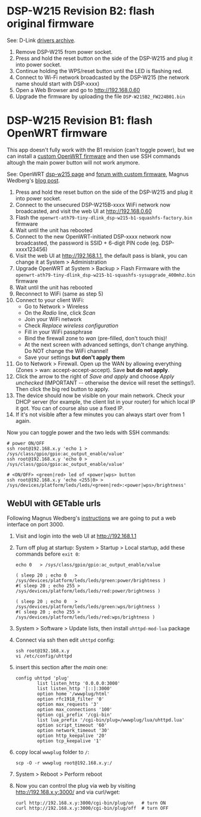 # DSP-W215 Revision B2: flash original firmware

See: D-Link [drivers archive](https://ftp.dlink.de/dsp/dsp-w215/archive/driver_software/).

1. Remove DSP-W215 from power socket.
1. Press and hold the reset button on the side of the DSP-W215 and plug it into
   power socket.
1. Continue holding the WPS/reset button until the LED is flashing red.
1. Connect to Wi-Fi network broadcasted by the DSP-W215 (the network name should
   start with DSP-xxxx)
1. Open a Web Browser and go to http://192.168.0.60
1. Upgrade the firmware by uploading the file `DSP-W215B2_FW224B01.bin`

# DSP-W215 Revision B1: flash OpenWRT firmware

This app doesn't fully work with the B1 revision (can't toggle power), but we
can install a [custom OpenWRT firmware](https://openwrt.org/toh/d-link/dsp-w215)
and then use SSH commands altough the main power button will not work anymore.

See: OpenWRT [dsp-w215 page](https://openwrt.org/toh/d-link/dsp-w215) and
[forum with custom firmware](https://forum.openwrt.org/t/d-link-dsp-w215-smart-plug-openwrt-support/129502),
Magnus Wedberg's [blog post](https://www.magnuswedberg.com/index.php?doc=OpenWRT_on_a_D-Link_DSP-W215).

1. Press and hold the reset button on the side of the DSP-W215 and plug it into
   power socket.
1. Connect to the unsecured DSP-W215B-xxxx WiFi network now broadcasted,
   and visit the web UI at http://192.168.0.60
1. Flash the `openwrt-ath79-tiny-dlink_dsp-w215-b1-squashfs-factory.bin` firmware
1. Wait until the unit has rebooted
1. Connect to the new OpenWRT-initiated DSP-xxxx network now broadcasted,
   the password is SSID + 6-digit PIN code (eg. DSP-xxxx123456)
1. Visit the web UI at http://192.168.1.1, the default pass is blank, you can change
   it at System > Administration
1. Upgrade OpenWRT at System > Backup > Flash Firmware with the
   `openwrt-ath79-tiny-dlink_dsp-w215-b1-squashfs-sysupgrade_400mhz.bin` firmware
1. Wait until the unit has rebooted
1. Reconnect to WiFi (same as step 5)
1. Connect to your client WiFi:
   - Go to Network > Wireless
   - On the *Radio* line, click *Scan*
   - Join your WiFi network
   - Check *Replace wireless configuration*
   - Fill in your WiFi passphrase
   - Bind the firewall zone to *wan* (pre-filled, don't touch this)!
   - At the next screen with advanced settings, don't change anything. Do NOT change the WiFi channel!
   - Save your settings **but don't apply them**
1. Go to Network > Firewall. Open up the WAN by allowing everything
   (Zones > wan: accept-accept-accept). Save **but do not apply**.
1. Click the arrow to the right of *Save and apply* and choose *Apply unchecked*
   (IMPORTANT -- otherwise the device will reset the settings!).
   Then click the big red button to apply.
1. The device should now be visible on your main network. Check your DHCP server
   (for example, the client list in your router) for which local IP it got.
   You can of course also use a fixed IP.
1. If it's not visible after a few minutes you can always start over from 1 again.

Now you can toggle power and the two leds with SSH commands:

~~~shell
# power ON/OFF
ssh root@192.168.x.y 'echo 1 > /sys/class/gpio/gpio:ac_output_enable/value'
ssh root@192.168.x.y 'echo 0 > /sys/class/gpio/gpio:ac_output_enable/value'

# <ON/OFF> <green|red> led of <power|wps> button 
ssh root@192.168.x.y 'echo <255|0> > /sys/devices/platform/leds/leds/<green|red>:<power|wps>/brightness'
~~~

## WebUI with GETable urls

Following Magnus Wedberg's [instructions](https://www.magnuswedberg.com/index.php?doc=OpenWRT_on_a_D-Link_DSP-W215)
we are going to put a web interface on port 3000.

1. Visit and login into the web UI at http://192.168.1.1

1. Turn off plug at startup: System > Startup > Local startup, add these commands before `exit 0`:
   
   ~~~shell
   echo 0   > /sys/class/gpio/gpio:ac_output_enable/value
   
   ( sleep 20 ; echo 0   > /sys/devices/platform/leds/leds/green:power/brightness )
   #( sleep 20 ; echo 255 > /sys/devices/platform/leds/leds/red:power/brightness )
   
   ( sleep 20 ; echo 0   > /sys/devices/platform/leds/leds/green:wps/brightness )
   #( sleep 20 ; echo 255 > /sys/devices/platform/leds/leds/red:wps/brightness )
   ~~~

1. System > Software > Update lists, then install `uhttpd-mod-lua` package

1. Connect via ssh then edit `uhttpd` config:
   
   ~~~shell
   ssh root@192.168.x.y
   vi /etc/config/uhttpd
   ~~~
   
1. insert this section after the *main* one:
   
   ~~~
   config uhttpd 'plug'  
           list listen_http '0.0.0.0:3000'
           list listen_http '[::]:3000'
           option home '/wwwplug/html'
           option rfc1918_filter '0'
           option max_requests '3'
           option max_connections '100'
           option cgi_prefix '/cgi-bin'
           list lua_prefix '/cgi-bin/plug=/wwwplug/lua/uhttpd.lua'
           option script_timeout '60'
           option network_timeout '30'
           option http_keepalive '20'
           option tcp_keepalive '1'
   ~~~
   
1. copy local `wwwplug` folder to `/`:
  
   ~~~shell
   scp -O -r wwwplug root@192.168.x.y:/
   ~~~
  
1. System > Reboot > Perform reboot

1. Now you can control the plug via web by visiting http://192.168.x.y:3000/
   and via curl/wget:
   
   ~~~shell
   curl http://192.168.x.y:3000/cgi-bin/plug/on   # turn ON
   curl http://192.168.x.y:3000/cgi-bin/plug/off  # turn OFF
   ~~~
